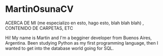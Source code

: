 # MartinOsunaCV


ACERCA DE MI (me especializo en esto, hago esto, blah blah blah) , CONTENIDO DE CARPETAS, ETC

Hi! My name is Martin and I'm a begginer developer from Buenos Aires, Argentina. 
Been studying Python as my first programming language, then I wanted to get into the database world going for SQL.


